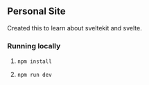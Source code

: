 ## Personal Site

Created this to learn about sveltekit and svelte.

### Running locally

1.  ```console
    npm install
    ```

2.  ```console
    npm run dev
    ```
